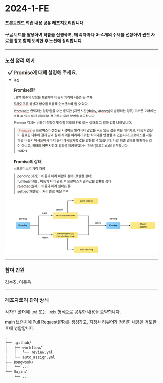 # 2024-1-FE

#### 프론트엔드 학습 내용 공유 레포지토리입니다

#### 구글 미트를 활용하여 학습을 진행하며, 매 회차마다 3~4개의 주제를 선정하여 관련 자료를 찾고 함께 토의한 후 노션에 정리합니다

***

### 노션 정리 예시

<img src="./asset/notion-example.png" alt="노션 예시" />

***  

### 참여 인원

김수진, 이동욱

***

### 레포지토리 관리 방식

각자의 폴더에 `.md` 또는 `.mdx` 형식으로 공부한 내용을 요약합니다.

main 브랜치에 Pull Request(PR)를 생성하고, 지정된 리뷰어가 정리한 내용을 검토한 후에 병합합니다.

```
.
├── .github/
│   ├── workflow/
│   │   └── review.yml
│   └── auto_assign.yml
├── Dongwook/
│   └── ...
└── Sujin/
    └── ...
```
